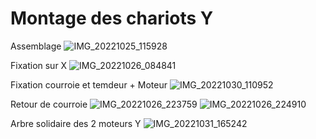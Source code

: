 # Montage des chariots Y

Assemblage
![IMG_20221025_115928](https://user-images.githubusercontent.com/84618082/208306150-c97b8670-0a68-4584-8a80-da31154f1571.jpg)

Fixation sur X
![IMG_20221026_084841](https://user-images.githubusercontent.com/84618082/208306175-9580b1fe-5c00-4138-b6e1-2c75fac51e99.jpg)


Fixation courroie et temdeur + Moteur
![IMG_20221030_110952](https://user-images.githubusercontent.com/84618082/208306161-5cbcb9c7-f778-4544-8312-40583be03921.jpg)

Retour de courroie
![IMG_20221026_223759](https://user-images.githubusercontent.com/84618082/208306184-3e20e470-0ba7-4906-9f19-5c72df214ab3.jpg)
![IMG_20221026_224910](https://user-images.githubusercontent.com/84618082/208306188-81596637-019a-4c6a-94cb-8897f4782b59.jpg)

Arbre solidaire des 2 moteurs Y
![IMG_20221031_165242](https://user-images.githubusercontent.com/84618082/208306835-a14556dd-dd5d-42b0-950b-655bd01f2916.jpg)

